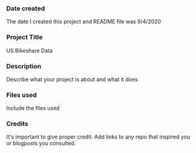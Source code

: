 ### Date created
The date I created this project and README file was 9/4/2020

### Project Title
US Bikeshare Data

### Description
Describe what your project is about and what it does

### Files used
Include the files used

### Credits
It's important to give proper credit. Add links to any repo that inspired you or blogposts you consulted.


